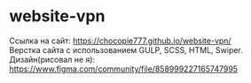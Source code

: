 # website-vpn
Ссылка на сайт: https://chocopie777.github.io/website-vpn/<br />
Верстка сайта с использованием GULP, SCSS, HTML, Swiper.<br />
Дизайн(рисовал не я): https://www.figma.com/community/file/858999227165747995
